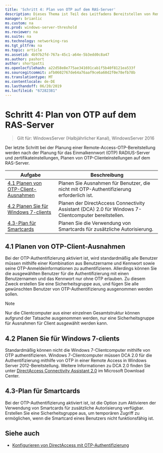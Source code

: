 ```yaml
---
title: 'Schritt 4: Plan von OTP auf dem RAS-Server'
description: Dieses Thema ist Teil des Leitfadens Bereitstellen von Remotezugriff mit OTP-Authentifizierung in Windows Server 2016.
manager: brianlic
ms.custom: na
ms.prod: windows-server-threshold
ms.reviewer: na
ms.suite: na
ms.technology: networking-ras
ms.tgt_pltfrm: na
ms.topic: article
ms.assetid: 4b97b2fd-767a-45c1-a64e-5b3edd0c8a47
ms.author: pashort
author: shortpatti
ms.openlocfilehash: a22d58e8e775ae341691cab1f5b40f8121ea533f
ms.sourcegitcommit: afb0602767de64a76aaf9ce6a60d2f0e78efb78b
ms.translationtype: MT
ms.contentlocale: de-DE
ms.lasthandoff: 06/20/2019
ms.locfileid: "67282381"
---
```

# <a name="step-4-plan-for-otp-on-the-remote-access-server"></a>Schritt 4: Plan von OTP auf dem RAS-Server

>Gilt für: WindowsServer (Halbjährlicher Kanal), WindowsServer 2016

Der letzte Schritt bei der Planung einer Remote-Access-OTP-Bereitstellung werden nach der Planung für das Einmalkennwort (OTP) RADIUS-Server und zertifikateinstellungen, Planen von OTP-Clienteinstellungen auf dem RAS-Server.  
  
|Aufgabe|Beschreibung|  
|----|--------|  
|[4.1 Planen von OTP-Client-Ausnahmen](#bkmk_4_1_Exemptions)|Planen Sie Ausnahmen für Benutzer, die nicht mit OTP-Authentifizierung erforderlich ist.|  
|[4.2 Planen Sie für Windows 7-clients](#bkmk_4_2_Win7)|Planen der DirectAccess Connectivity Assistant (DCA) 2.0 für Windows 7-Clientcomputer bereitstellen.|  
|[4.3-Plan für Smartcards](#BKMK_smartcard)|Planen Sie die Verwendung von Smartcards für zusätzliche Autorisierung.|  
  
## <a name="bkmk_4_1_Exemptions"></a>4.1 Planen von OTP-Client-Ausnahmen  
Bei der OTP-Authentifizierung aktiviert ist, wird standardmäßig alle Benutzer müssen mithilfe einer Kombination aus Benutzername und Kennwort sowie seine OTP-Anmeldeinformationen zu authentifizieren. Allerdings können Sie die ausgewählten Benutzer für die Authentifizierung mit einen Benutzernamen und das Kennwort nur ohne OTP erlauben. Zu diesem Zweck erstellen Sie eine Sicherheitsgruppe aus, und fügen Sie alle gewünschten Benutzer von OTP-Authentifizierung ausgenommen werden sollen.  
  
> [!NOTE]  
> Nur die Clientcomputer aus einer einzelnen Gesamtstruktur können aufgrund der Tatsache ausgenommen werden, nur eine Sicherheitsgruppe für Ausnahmen für Client ausgewählt werden kann.  
  
## <a name="bkmk_4_2_Win7"></a>4.2 Planen Sie für Windows 7-clients  
Standardmäßig können nicht die Windows 7-Clientcomputer mithilfe von OTP authentifizieren.  Windows 7-Clientcomputer müssen DCA 2.0 für die Authentifizierung mithilfe von OTP in einer Remote Access in Windows Server 2012-Bereitstellung. Weitere Informationen zu DCA 2.0 finden Sie unter [DirectAccess Connectivity Assistant 2.0](https://go.microsoft.com/fwlink/?LinkId=253699) im Microsoft Download Center.  
  
## <a name="BKMK_smartcard"></a>4.3-Plan für Smartcards  
Bei der OTP-Authentifizierung aktiviert ist, ist die Option zum Aktivieren der Verwendung von Smartcards für zusätzliche Autorisierung verfügbar. Erstellen Sie eine Sicherheitsgruppe aus, um temporären Zugriff zu ermöglichen, wenn die Smartcard eines Benutzers nicht funktionsfähig ist.  
  
## <a name="BKMK_Links"></a>Siehe auch  
  
-   [Konfigurieren von DirectAccess mit OTP-Authentifizierung](https://technet.microsoft.com/windows-server-docs/networking/remote-access/ras/otp/deploy-ra-otp)  
  


